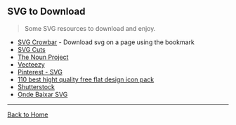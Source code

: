 ## SVG to Download
> Some SVG resources to download and enjoy.

* [SVG Crowbar](https://github.com/NYTimes/svg-crowbar) - Download svg on a page using the bookmark
* [SVG Cuts](http://svgcuts.com/blog/category/fsvgotw/)
* [The Noun Project](http://thenounproject.com/)
* [Vecteezy](http://www.vecteezy.com/)
* [Pinterest - SVG](http://www.pinterest.com/ligayatg/svg-files-free/)
* [110 best hight quality free flat design icon pack](http://www.pencilscoop.com/2013/07/110-best-high-quality-free-flat-design-icon-packs/)
* [Shutterstock](http://www.shutterstock.com/pt/cat-29-Vectors.html)
* [Onde Baixar SVG](http://willianjusten.com.br/onde-baixar-svg/)

---
[Back to Home](https://github.com/willianjusten/awesome-svg)
